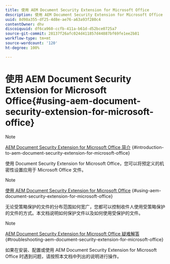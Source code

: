 ```yaml
---
title: 使用 AEM Document Security Extension for Microsoft Office
description: 使用 AEM Document Security Extension for Microsoft Office
uuid: 8d98a355-df25-4d8e-ae76-a63a93f280c4
contentOwner: dhv
discoiquuid: df6ca960-ccfb-411a-b61d-d52bce0725a7
source-git-commit: 28137f26afc024d411857d44887bf69fe1ee2b81
workflow-type: tm+mt
source-wordcount: '120'
ht-degree: 100%

---
```



# 使用 AEM Document Security Extension for Microsoft Office{#using-aem-document-security-extension-for-microsoft-office}

>[!NOTE]
>
>[AEM Document Security Extension for Microsoft Office 简介](../document-security-extension-microsoft-office.md) {#introduction-to-aem-document-security-extension-for-microsoft-office}
>
>使用 Document Security Extension for Microsoft Office，您可以将预定义的机密性设置应用于 Microsoft Office 文件。

>[!NOTE]
>
>[使用 AEM Document Security Extension for Microsoft Office](../using-aem-document-security-extension.md) {#using-aem-document-security-extension-for-microsoft-office}
>
>无论受策略保护的文件的分布范围如何宽广，您都可以控制收件人使用受策略保护的文件的方式。本文档说明如何保护文件以及如何使用受保护的文件。

>[!NOTE]
>
>[AEM Document Security Extension for Microsoft Office 疑难解答](../troubleshooting-document-security-extension.md) {#troubleshooting-aem-document-security-extension-for-microsoft-office}
>
>如果在安装、配置或使用 AEM Document Security Extension for Microsoft Office 时遇到问题，请按照本文档中列出的说明进行操作。

